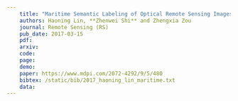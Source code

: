 ```yaml
---
    title: "Maritime Semantic Labeling of Optical Remote Sensing Images with Multi-Scale Fully Convolutional Network"
    authors: Haoning Lin, **Zhenwei Shi** and Zhengxia Zou
    journal: Remote Sensing (RS)
    pub_date: 2017-03-15
    pdf: 
    arxiv: 
    code: 
    page: 
    demo: 
    paper: https://www.mdpi.com/2072-4292/9/5/480
    bibtex: /static/bib/2017_haoning_lin_maritime.txt
    data:
---
```

    